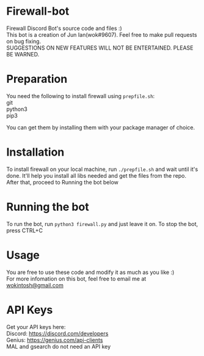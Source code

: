 # Firewall-bot
Firewall Discord Bot's source code and files :)  
This bot is a creation of Jun Ian(wok#9607). Feel free to make pull requests on bug fixing.  
SUGGESTIONS ON NEW FEATURES WILL NOT BE ENTERTAINED. PLEASE BE WARNED.  

# Preparation  
You need the following to install firewall using ```prepfile.sh```:  
git  
python3  
pip3  

You can get them by installing them with your package manager of choice.  

# Installation
To install firewall on your local machine, run ```./prepfile.sh``` and wait until it's done. It'll help you install all libs needed and get the files from the repo. After that, proceed to Running the bot below

# Running the bot  
To run the bot, run ```python3 firewall.py``` and just leave it on. To stop the bot, press CTRL+C

# Usage 
You are free to use these code and modify it as much as you like :)  
For more infomation on this bot, feel free to email me at wokintosh@gmail.com

# API Keys  
Get your API keys here:  
Discord: https://discord.com/developers  
Genius: https://genius.com/api-clients  
MAL and gsearch do not need an API key
